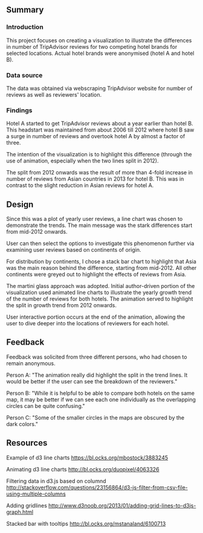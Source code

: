 ## Summary

### Introduction

This project focuses on creating a visualization to illustrate the differences in number of TripAdvisor reviews for two competing hotel brands for selected locations. Actual hotel brands were anonymised (hotel A and hotel B).

### Data source

The data was obtained via webscraping TripAdvisor website for number of reviews as well as reviewers' location.

### Findings

Hotel A started to get TripAdvisor reviews about a year earlier than hotel B. This headstart was maintained from about 2006 till 2012 where hotel B saw a surge in number of reviews and overtook hotel A by almost a factor of three.

The intention of the visualization is to highlight this difference (through the use of animation, especially when the two lines split in 2012).

The split from 2012 onwards was the result of more than 4-fold increase in number of reviews from Asian countries in 2013 for hotel B. This was in contrast to the slight reduction in Asian reviews for hotel A.

## Design

Since this was a plot of yearly user reviews, a line chart was chosen to demonstrate the trends. The main message was the stark differences start from mid-2012 onwards.

User can then select the options to investigate this phenomenon further via examining user reviews based on continents of origin.

For distribution by continents, I chose a stack bar chart to highlight that Asia was the main reason behind the difference, starting from mid-2012. All other continents were greyed out to highlight the effects of reviews from Asia.

The martini glass approach was adopted. Initial author-driven portion of the visualization used animated line charts to illustrate the yearly growth trend of the number of reviews for both hotels. The animation served to highlight the split in growth trend from 2012 onwards.

User interactive portion occurs at the end of the animation, allowing the user to dive deeper into the locations of reviewers for each hotel.

## Feedback

Feedback was solicited from three different persons, who had chosen to remain anonymous.

Person A: "The animation really did highlight the split in the trend lines. It would be better if the user can see the breakdown of the reviewers."

Person B: "While it is helpful to be able to compare both hotels on the same map, it may be better if we can see each one individually as the overlapping circles can be quite confusing."

Person C: "Some of the smaller circles in the maps are obscured by the dark colors."

## Resources

Example of d3 line charts
https://bl.ocks.org/mbostock/3883245

Animating d3 line charts
http://bl.ocks.org/duopixel/4063326

Filtering data in d3.js based on columnd
http://stackoverflow.com/questions/23156864/d3-js-filter-from-csv-file-using-multiple-columns

Adding gridlines
http://www.d3noob.org/2013/01/adding-grid-lines-to-d3js-graph.html

Stacked bar with tooltips
http://bl.ocks.org/mstanaland/6100713
